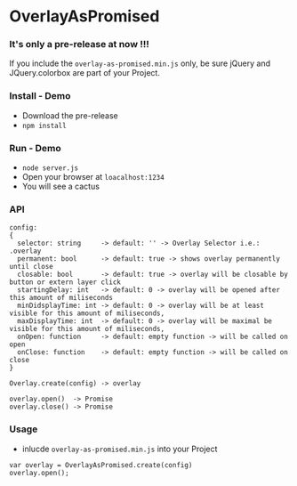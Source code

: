 # OverlayAsPromised

### It's only a pre-release at now !!!
If you include the ```overlay-as-promised.min.js``` only, be sure jQuery and JQuery.colorbox are part of your Project.

### Install - Demo

* Download the pre-release
* ``` npm install ``` 


### Run - Demo

* ``` node server.js ```
* Open your browser at ```loacalhost:1234 ```
* You will see a cactus 

### API
```
config: 
{
  selector: string     -> default: '' -> Overlay Selector i.e.: .overlay
  permanent: bool      -> default: true -> shows overlay permanently until close
  closable: bool       -> default: true -> overlay will be closable by button or extern layer click
  startingDelay: int   -> default: 0 -> overlay will be opened after this amount of miliseconds
  minDidsplayTime: int -> default: 0 -> overlay will be at least visible for this amount of miliseconds,
  maxDisplayTime: int  -> default: 0 -> overlay will be maximal be visible for this amount of miliseconds,
  onOpen: function     -> default: empty function -> will be called on open
  onClose: function    -> default: empty function -> will be called on close
}
```
```
Overlay.create(config) -> overlay

overlay.open()  -> Promise
overlay.close() -> Promise
```

### Usage

* inlucde ```overlay-as-promised.min.js``` into your Project

``` 
var overlay = OverlayAsPromised.create(config) 
overlay.open();
```
